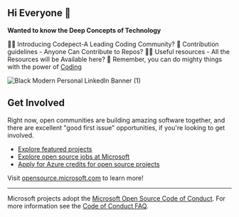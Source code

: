 ## Hi Everyone 👋

**Wanted to know the Deep Concepts of Technology**

🙋‍♀️ Introducing Codepect-A Leading Coding Community?
🌈 Contribution guidelines - Anyone Can Contribute to Repos?
👩‍💻 Useful resources - All the Resources will be Available here?
🧙 Remember, you can do mighty things with the power of [Coding](codepect.com)

![Black Modern Personal LinkedIn Banner (1)](https://github.com/CODEPECT/.github/assets/113133103/b43ec330-e244-4eb2-b5c0-cd1654d36fa5)
 

## Get Involved

Right now, open communities are building amazing software together, and there are excellent "good first issue" opportunities, if you're looking to get involved.

* [Explore featured projects](https://opensource.microsoft.com/projects/)
* [Explore open source jobs at Microsoft](https://careers.microsoft.com/us/en/search-results?keywords=open%20source)
* [Apply for Azure credits for open source projects](https://opensource.microsoft.com/azure-credits)

Visit [opensource.microsoft.com](https://opensource.microsoft.com) to learn more!

----

Microsoft projects adopt the [Microsoft Open Source Code of Conduct](https://opensource.microsoft.com/codeofconduct/). For more information see the [Code of Conduct FAQ](https://opensource.microsoft.com/codeofconduct/faq/).
